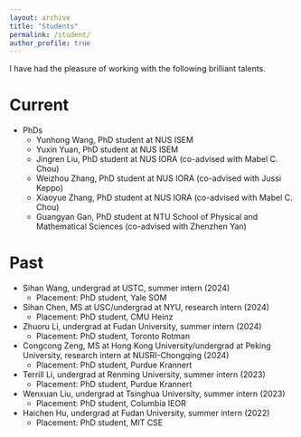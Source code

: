 ```yaml
---
layout: archive
title: "Students"
permalink: /student/
author_profile: true
---
```

I have had the pleasure of working with the following brilliant talents.

Current
======
* PhDs
  * Yunhong Wang, PhD student at NUS ISEM
  * Yuxin Yuan, PhD student at NUS ISEM
  * Jingren Liu, PhD student at NUS IORA (co-advised with Mabel C. Chou)
  * Weizhou Zhang, PhD student at NUS IORA (co-advised with Jussi Keppo)
  * Xiaoyue Zhang, PhD student at NUS IORA (co-advised with Mabel C. Chou)
  * Guangyan Gan, PhD student at NTU School of Physical and Mathematical Sciences (co-advised with Zhenzhen Yan)

Past
======
* Sihan Wang, undergrad at USTC, summer intern (2024)
  * Placement: PhD student, Yale SOM
* Sihan Chen, MS at USC/undergrad at NYU, research intern (2024)
  * Placement: PhD student, CMU Heinz
* Zhuoru Li, undergrad at Fudan University, summer intern (2024)
  * Placement: PhD student, Toronto Rotman
* Congcong Zeng, MS at Hong Kong University/undergrad at Peking University, research intern at NUSRI-Chongqing (2024)
  * Placement: PhD student, Purdue Krannert
* Terrill Li, undergrad at Renming University, summer intern (2023)
  * Placement: PhD student, Purdue Krannert
* Wenxuan Liu, undergrad at Tsinghua University, summer intern (2023)
  * Placement: PhD student, Columbia IEOR
* Haichen Hu, undergrad at Fudan University, summer intern (2022)
  * Placement: PhD student, MIT CSE